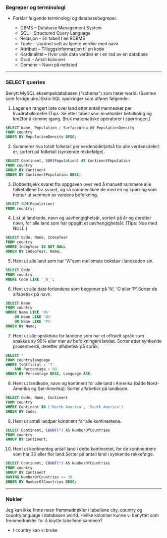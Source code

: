 ### Begreper og terminologi

- Forklar følgende terminologi og databasebegreper.

  - DBMS – Database Management System
  - SQL – Structured Query Language
  - Relasjon – En tabell I en RDBMS
  - Tuple – Uordnet sett av kjente verdier med navn
  - Attributt – Tilleggsinformasjon til en kode
  - Kardinalitet – Hvor unik data verdier er i en rad av en database
  - Grad – Antall kolonner
  - Domene – Navn på nettsted

---

### SELECT queries

Benytt MySQL eksempeldatabasen ("schema") som heter world. (Samme som forrige uke.)Skriv SQL spørringer som utfører følgende:

1. Lager en rangert liste over land etter antall mennesker per kvadratkilometer.(Tips: Se etter tabell som inneholder befolkning og km2for å komme igang. Bruk matematiske operatorer i spørringen.)

```sql
SELECT Name, Population / SurfaceArea AS PopulationDensity
FROM country
ORDER BY PopulationDensity DESC;
```

2. Summerer hva totalt folketall per verdensdel(altså for alle verdensdeler) er, sortert på folketall (synkende rekkefølge).

```sql
SELECT Continent, SUM(Population) AS ContinentPopulation
FROM country
GROUP BY Continent
ORDER BY ContinentPopulation DESC;
```

3. Dobbeltsjekk svaret fra oppgaven over ved å manuelt summere alle folketallene fra svaret, og så sammenlikne de med en ny spørring som henter ut summen av verdens befolkning.

```sql
SELECT SUM(Population)
FROM country;
```

4. List ut landkode, navn og uavhengighetsår, sortert på år og deretter navn, for alle land som har oppgitt et uavhengighetsår. (Tips: Noe med NULL.)

```sql
SELECT Code, Name, IndepYear
FROM country
WHERE IndepYear IS NOT NULL
ORDER BY IndepYear, Name;
```

5. Hent ut alle land som har 'W'som mellomste bokstav i landkoden sin.

```sql
SELECT Code
FROM country
WHERE Code LIKE '_W_';
```

6. Hent ut alle data forlandene som begynner på 'N', 'O'eller 'P'.Sorter de alfabetisk på navn.

```sql
SELECT Name
FROM country
WHERE Name LIKE 'N%'
	OR Name LIKE 'O%'
	OR Name LIKE 'P%'
ORDER BY Name;
```

7. Hent ut alle språkdata for landene som har et offisielt språk som snakkes av 99% eller mer av befolkningeni landet. Sorter etter synkende prosentverdi, deretter alfabetisk på språk.

```sql
SELECT *
FROM countrylanguage
WHERE IsOfficial = 'T'
	AND Percentage > 99
ORDER BY Percentage DESC, Language ASC;
```

8. Hent ut landkode, navn og kontinent for alle land i Amerika (både Nord-Amerika og Sør-Amerika). Sorter alfabetisk på landkode.

```sql
SELECT Code, Name, Continent
FROM country
WHERE Continent IN ('North America', 'South America')
ORDER BY Code;
```

9. Hent ut antall landper kontinent for alle kontinentene.

```sql
SELECT Continent, COUNT(*) AS NumberOfCountries
FROM country
GROUP BY Continent;
```

10. Hent ut kontinentog antall land i dette kontinentet, for de kontinentene som har 30 eller fler land.Sorter på antall land i synkende rekkefølge.

```sql
SELECT Continent, COUNT(*) AS NumberOfCountries
FROM country
GROUP BY Continent
HAVING NumberOfCountries >= 30
ORDER BY NumberOfCountries DESC;
```

---

### Nøkler

Jeg kan ikke finne noen fremmednøkler i tabellene city, country og countrylanguage i databasen world. Hvilke kolonner kunne vi benyttet som fremmednøkler for å knytte tabellene sammen?

- I country kan vi bruke
